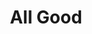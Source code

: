 ---
title: All Good
layout: default
year: 2011
gallery:
- image: "/_uploads/Fischer Judit 29.jpg"
  caption: gyurma
- image: "/_uploads/Fischer Judit 16.jpg"
  caption: _lufi_
- image: "/_uploads/Fischer Judit 27.jpg"
  caption: 
- image: "/_uploads/Fischer Judit 30.jpg"
  caption: 
- image: "/_uploads/Fischer Judit 12.jpg"
  caption: 
- image: "/_uploads/Fischer Judit 21.jpg"
  caption: 
- image: "/_uploads/Fischer Judit 08.jpg"
  caption: 
- image: "/_uploads/Fischer Judit 25.jpg"
  caption: 
- image: "/_uploads/Fischer Judit 32.jpg"
  caption: 
- image: "/_uploads/Fischer Judit 28.jpg"
  caption: 
- image: "/_uploads/IMAG1189.JPG"
  caption: 
- image: "/_uploads/Fischer Judit 43.jpg"
  caption: 
- image: "/_uploads/Fischer Judit 31.jpg"
  caption: 
- image: "/_uploads/Fischer Judit 20 sRGB 72ppi 1920px.jpg"
  caption: 
- image: "/_uploads/Fischer Judit 02 sRGB JPEG 72ppi.jpg"
  caption: 
- image: "/_uploads/Fischer Judit 22 sRGB 72ppi 1920px.jpg"
  caption: 
- image: "/_uploads/Fischer Judit 18.jpg"
  caption: 
- image: "/_uploads/IMG_9283.JPG"
  caption: 
- image: "/_uploads/IMG_9273.JPG"
  caption: 
- image: "/_uploads/Fischer Judit 47.jpg"
  caption: 
- image: "/_uploads/Fischer Judit 41.jpg"
  caption: 
- image: "/_uploads/Fischer Judit 46.jpg"
  caption: 
- image: "/_uploads/Fischer Judit 07.jpg"
  caption: 
- image: "/_uploads/P4040006.jpg"
  caption: 
- image: "/_uploads/Fischer Judit 38.jpg"
  caption: 
- image: "/_uploads/Fischer Judit 20.jpg"
  caption: 
- image: "/_uploads/IMG_9262.JPG"
  caption: 
- image: "/_uploads/Fischer Judit 21 sRGB 72ppi 1920px.jpg"
  caption: 
- image: "/_uploads/Scan10005.jpg"
  caption: 
- image: "/_uploads/Fischer Judit 23 sRGB 72ppi 1920px.jpg"
  caption: 
- image: assets/media/Fischer Judit 35.jpg
  caption: 
- image: "/_uploads/P4040006.jpeg"
  caption: 
- image: assets/media/Fischer Judit 24.jpg
  caption: 
typora-copy-images-to: "../_uploads"
typora-root-url: "../"
---